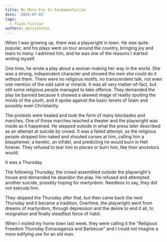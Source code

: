 ```yaml
---
title: No More Fun In Fundamentalism
date: '2015-07-01'
tags:
  - flash-fiction
authors: pensjonatus
---
```


When I was growing up, there was a playwright in town. He was quite popular, and
his plays went on tour around the country, bringing joy and tears to many. I
admired him, and he was one of the reasons I started writing myself.

<!-- truncate -->

One time, he wrote a play about a woman making her way in the world. She was a
strong, independent character and showed the men she could do it without them.
There were no religious motifs, no transcendent talk, not even one mention of
the odd saint or miracle. It was all very matter-of-fact, but still some
religious people managed to take offence. They demanded the play be banned
because it showed a skewed image of reality spoiling the minds of the youth, and
it spoke against the basic tenets of Islam and possibly even Christianity.

The protests were heated and took the form of many blockades and marches. One of
those marches reached a theater and the playwright was inside as it happened. He
stepped outside in what the press later described as an attempt at suicide by
crowd. It was a failed attempt, as the religious people stripped him naked and
shouted curses at him, calling him a blasphemer, a heretic, an infidel, and
predicting he would burn in Hell forever. They refused to tear him to pieces or
burn him, like their ancestors would.

It was a Thursday.

The following Thursday, the crowd assembled outside the playwright's house and
demanded he abandon the play. He refused and attempted another suicide, possibly
hoping for martyrdom. Needless to say, they did not execute him.

They skipped the Thursday after that, but then came back the next Thursday and
it became a tradition. Overtime, the playwright went from dreams of martyrdom,
through depression and the desire to end it all, to resignation and finally
steadfast force of habit.

When I visited my home town last week, they were calling it the "Religious
Freedom Thursday Extravaganza and Barbecue" and I could not imagine a more
edifying use for an old man.
